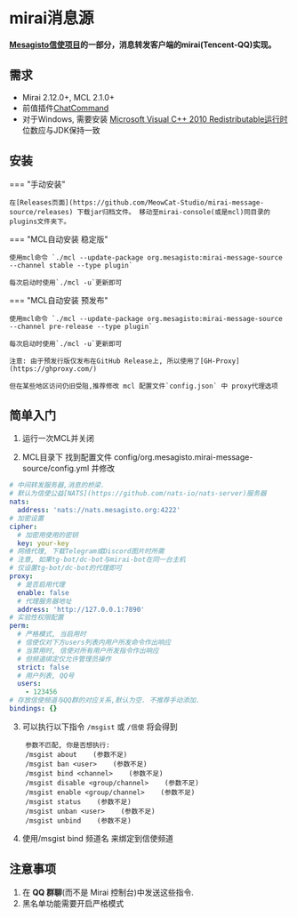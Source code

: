 # mirai消息源

**[Mesagisto信使项目](https://github.com/MeowCat-Studio/mesagisto)的一部分，消息转发客户端的mirai(Tencent-QQ)实现。**

## 需求

- Mirai 2.12.0+, MCL 2.1.0+
- 前值插件[ChatCommand](https://github.com/project-mirai/chat-command)
- 对于Windows, 需要安装 [Microsoft Visual C++ 2010 Redistributable运行时](https://www.microsoft.com/en-us/download/details.aspx?id=26999) 位数应与JDK保持一致

## 安装

=== "手动安装"

	在[Releases页面](https://github.com/MeowCat-Studio/mirai-message-source/releases) 下载jar归档文件。 移动至mirai-console(或是mcl)同目录的plugins文件夹下。

=== "MCL自动安装 稳定版"

	使用mcl命令 `./mcl --update-package org.mesagisto:mirai-message-source --channel stable --type plugin`

	每次启动时使用`./mcl -u`更新即可
=== "MCL自动安装 预发布"

	使用mcl命令 `./mcl --update-package org.mesagisto:mirai-message-source --channel pre-release --type plugin`

	每次启动时使用`./mcl -u`更新即可

	注意: 由于预发行版仅发布在GitHub Release上, 所以使用了[GH-Proxy](https://ghproxy.com/)

	但在某些地区访问仍旧受阻,推荐修改 mcl 配置文件`config.json` 中 proxy代理选项


## 简单入门

1. 运行一次MCL并关闭

2. MCL目录下 找到配置文件 config/org.mesagisto.mirai-message-source/config.yml 并修改
```yaml
# 中间转发服务器,消息的桥梁.
# 默认为信使公益[NATS](https://github.com/nats-io/nats-server)服务器
nats:
  address: 'nats://nats.mesagisto.org:4222'
# 加密设置
cipher:
  # 加密用使用的密钥
  key: your-key
# 网络代理, 下载Telegram或Discord图片时所需
# 注意, 如果tg-bot/dc-bot与mirai-bot在同一台主机
# 仅设置tg-bot/dc-bot的代理即可
proxy:
  # 是否启用代理
  enable: false
  # 代理服务器地址
  address: 'http://127.0.0.1:7890'
# 实验性权限配置
perm: 
  # 严格模式, 当启用时
  # 信使仅对下方users列表内用户所发命令作出响应
  # 当禁用时, 信使对所有用户所发指令作出响应
  # 但频道绑定仅允许管理员操作
  strict: false
  # 用户列表, QQ号
  users: 
    - 123456
# 存放信使频道与QQ群的对应关系,默认为空. 不推荐手动添加.
bindings: {}
```

3. 可以执行以下指令 `/msgist` 或 `/信使` 将会得到
```text
    参数不匹配, 你是否想执行: 
    /msgist about    (参数不足)
    /msgist ban <user>    (参数不足)
    /msgist bind <channel>    (参数不足)
    /msgist disable <group/channel>    (参数不足)
    /msgist enable <group/channel>    (参数不足)
    /msgist status    (参数不足)
    /msgist unban <user>    (参数不足)
    /msgist unbind    (参数不足)
```

4. 使用/msgist bind 频道名 来绑定到信使频道

## 注意事项

 1. 在 **QQ 群聊**(而不是 Mirai 控制台)中发送这些指令.
 2. 黑名单功能需要开启严格模式
